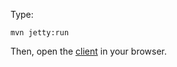 Type:

```
mvn jetty:run
```

Then, open the [client](http://jsbin.com/xefowizuyudu/1/watch?js,console) in your browser.